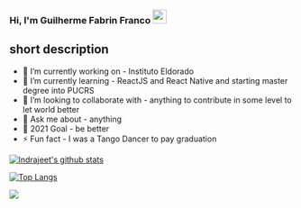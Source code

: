 ### Hi, I'm Guilherme Fabrin Franco <img src="https://media.giphy.com/media/hvRJCLFzcasrR4ia7z/giphy.gif" width="25px">

## short description
- 🔭 I’m currently working on - Instituto Eldorado
- 🌱 I’m currently learning - ReactJS and React Native and starting master degree into PUCRS
- 👯 I’m looking to collaborate with - anything to contribute in some level to let world better
- 💬 Ask me about - anything
- 🥅 2021 Goal - be better
- ⚡ Fun fact - I was a Tango Dancer to pay graduation

[![Indrajeet's github stats](https://github-readme-stats.vercel.app/api?username=guifabrin&count_private=true&include_all_commits=true)](https://www.linkedin.com/in/guifabrin/)

[![Top Langs](https://github-readme-stats.vercel.app/api/top-langs/?username=guifabrin&langs_count=100&layout=compact&v=7)](https://github.com/guifabrin/github-readme-stats)

![](https://komarev.com/ghpvc/?username=guifabrin)
